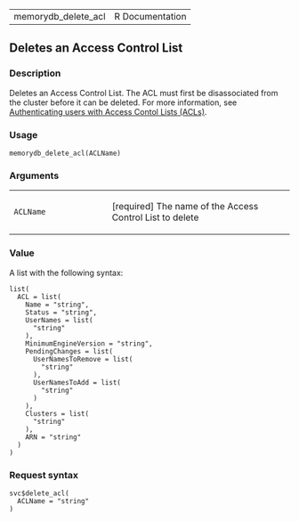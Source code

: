 <table style="width: 100%;">
<tbody>
<tr class="odd">
<td>memorydb_delete_acl</td>
<td style="text-align: right;">R Documentation</td>
</tr>
</tbody>
</table>

## Deletes an Access Control List

### Description

Deletes an Access Control List. The ACL must first be disassociated from
the cluster before it can be deleted. For more information, see
[Authenticating users with Access Contol Lists
(ACLs)](https://docs.aws.amazon.com/memorydb/latest/devguide/clusters.acls.html).

### Usage

    memorydb_delete_acl(ACLName)

### Arguments

<table>
<colgroup>
<col style="width: 35%" />
<col style="width: 65%" />
</colgroup>
<tbody>
<tr class="odd">
<td><code id="memorydb_delete_acl_:_ACLName">ACLName</code></td>
<td><p>[required] The name of the Access Control List to delete</p></td>
</tr>
</tbody>
</table>

### Value

A list with the following syntax:

    list(
      ACL = list(
        Name = "string",
        Status = "string",
        UserNames = list(
          "string"
        ),
        MinimumEngineVersion = "string",
        PendingChanges = list(
          UserNamesToRemove = list(
            "string"
          ),
          UserNamesToAdd = list(
            "string"
          )
        ),
        Clusters = list(
          "string"
        ),
        ARN = "string"
      )
    )

### Request syntax

    svc$delete_acl(
      ACLName = "string"
    )
